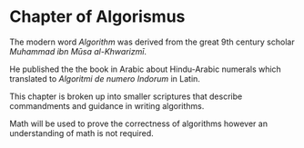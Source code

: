 # Chapter of Algorismus

The modern word *Algorithm* was derived from the great 9th century scholar *Muhammad ibn Mūsa al-Khwarizmī*.

He published the the book in Arabic about Hindu-Arabic numerals which translated to *Algoritmi de numero Indorum* in Latin.

This chapter is broken up into smaller scriptures that describe commandments and guidance in writing algorithms.

Math will be used to prove the correctness of algorithms however an understanding of math is not required.
